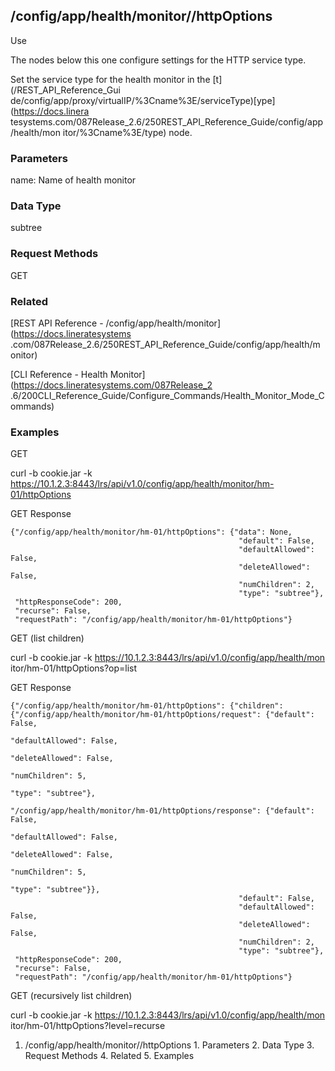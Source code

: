 ## /config/app/health/monitor/<name>/httpOptions

Use

The nodes below this one configure settings for the HTTP service type.

Set the service type for the health monitor in the [t](/REST_API_Reference_Gui
de/config/app/proxy/virtualIP/%3Cname%3E/serviceType)[ype](https://docs.linera
tesystems.com/087Release_2.6/250REST_API_Reference_Guide/config/app/health/mon
itor/%3Cname%3E/type) node.

### Parameters

name: Name of health monitor

### Data Type

subtree

### Request Methods

GET

### Related

[REST API Reference - /config/app/health/monitor](https://docs.lineratesystems
.com/087Release_2.6/250REST_API_Reference_Guide/config/app/health/monitor)

[CLI Reference - Health Monitor](https://docs.lineratesystems.com/087Release_2
.6/200CLI_Reference_Guide/Configure_Commands/Health_Monitor_Mode_Commands)

### Examples

GET

curl -b cookie.jar -k
https://10.1.2.3:8443/lrs/api/v1.0/config/app/health/monitor/hm-01/httpOptions

GET Response

    
    {"/config/app/health/monitor/hm-01/httpOptions": {"data": None,
                                                       "default": False,
                                                       "defaultAllowed": False,
                                                       "deleteAllowed": False,
                                                       "numChildren": 2,
                                                       "type": "subtree"},
     "httpResponseCode": 200,
     "recurse": False,
     "requestPath": "/config/app/health/monitor/hm-01/httpOptions"}
    

GET (list children)

curl -b cookie.jar -k https://10.1.2.3:8443/lrs/api/v1.0/config/app/health/mon
itor/hm-01/httpOptions?op=list

GET Response

    
    {"/config/app/health/monitor/hm-01/httpOptions": {"children": {"/config/app/health/monitor/hm-01/httpOptions/request": {"default": False,
                                                                                                                               "defaultAllowed": False,
                                                                                                                               "deleteAllowed": False,
                                                                                                                               "numChildren": 5,
                                                                                                                               "type": "subtree"},
                                                                     "/config/app/health/monitor/hm-01/httpOptions/response": {"default": False,
                                                                                                                                "defaultAllowed": False,
                                                                                                                                "deleteAllowed": False,
                                                                                                                                "numChildren": 5,
                                                                                                                                "type": "subtree"}},
                                                       "default": False,
                                                       "defaultAllowed": False,
                                                       "deleteAllowed": False,
                                                       "numChildren": 2,
                                                       "type": "subtree"},
     "httpResponseCode": 200,
     "recurse": False,
     "requestPath": "/config/app/health/monitor/hm-01/httpOptions"}
    

GET (recursively list children)

curl -b cookie.jar -k https://10.1.2.3:8443/lrs/api/v1.0/config/app/health/mon
itor/hm-01/httpOptions?level=recurse

  1. /config/app/health/monitor/<name>/httpOptions
    1. Parameters
    2. Data Type
    3. Request Methods
    4. Related
    5. Examples

